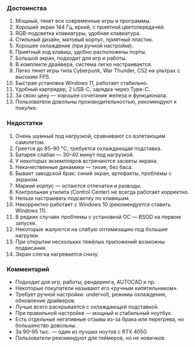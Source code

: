 ### Достоинства

1. Мощный, тянет все современные игры и программы.
2. Хороший экран 144 Гц, яркий, с приятной цветопередачей.
3. RGB-подсветка клавиатуры, удобная клавиатура.
4. Стильный дизайн, матовый корпус, приятный пластик.
5. Хорошее охлаждение (при ручной настройке).
6. Приятный ход клавиш, удобно расположены порты.
7. Большой экран, подходит для игр и работы.
8. В комплекте драйвера, система легко настраивается.
9. Легко тянет игры типа Cyberpunk, War Thunder, CS2 на ультрах с высоким FPS.
10. Быстрая установка Windows 11, работает стабильно.
11. Удобный картридер, 2 USB-C, зарядка через Type-C.
12. За свою цену — хорошее сочетание железа и функционала.
13. Пользователи довольны производительностью, рекомендуют к покупке.

### Недостатки

1. Очень шумный под нагрузкой, сравнивают со взлетающим самолетом.
2. Греется до 85–90 °C, требуется охлаждающая подставка.
3. Батарея слабая — 30–40 минут под нагрузкой.
4. У некоторых экземпляров встречаются засветы экрана.
5. Некачественные динамики — тихие, без баса.
6. Бывает заводской брак: синий экран, артефакты, проблемы с экраном.
7. Маркий корпус — остаются отпечатки и разводы.
8. Контрольная утилита (Control Center) не всегда работает корректно.
9. Нельзя настраивать подсветку по клавишам.
10. Некорректно работает с Windows 10 (рекомендуется ставить Windows 11).
11. В редких случаях проблемы с установкой ОС — BSOD на первом запуске.
12. Некоторые жалуются на слабую оптимизацию под большие нагрузки.
13. При открытии нескольких тяжёлых приложений возможны подвисания.
14. Экран слегка нагревается снизу.

### Комментарий

* Подходит для игр, работы, рендеринга, AUTOCAD и пр.
* Некоторые покупатели называют его «ручным кипятильником».
* Требует ручной настройки: undervolt, режимы охлаждения, обновление драйверов.
* Лучше всего раскрывается с охлаждающей подставкой.
* При правильной настройке — мощный и стабильный ноутбук.
* Есть отдельные негативные отзывы из-за брака или перегрева, но большинство довольны.
* За 90–95 тыс. — один из лучших ноутов с RTX 4050.
* Пользователи рекомендуют для геймеров, но не новичков.
